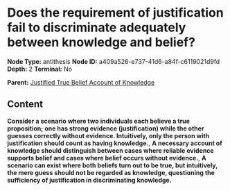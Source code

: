 # Does the requirement of justification fail to discriminate adequately between knowledge and belief?

**Node Type:** antithesis
**Node ID:** a409a526-e737-41d6-a84f-c6119021d9fd
**Depth:** 2
**Terminal:** No

**Parent:** [Justified True Belief Account of Knowledge](justified-true-belief-account-of-knowledge.md)

## Content

**Consider a scenario where two individuals each believe a true proposition; one has strong evidence (justification) while the other guesses correctly without evidence. Intuitively, only the person with justification should count as having knowledge.**, **A necessary account of knowledge should distinguish between cases where reliable evidence supports belief and cases where belief occurs without evidence.**, **A scenario can exist where both beliefs turn out to be true, but intuitively, the mere guess should not be regarded as knowledge, questioning the sufficiency of justification in discriminating knowledge.**
